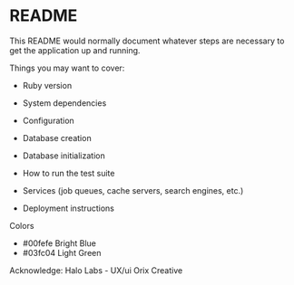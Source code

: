 # README

This README would normally document whatever steps are necessary to get the
application up and running.

Things you may want to cover:

* Ruby version

* System dependencies

* Configuration

* Database creation

* Database initialization

* How to run the test suite

* Services (job queues, cache servers, search engines, etc.)

* Deployment instructions

Colors
- #00fefe Bright Blue
- #03fc04 Light Green


Acknowledge: Halo Labs - UX/ui
Orix Creative
